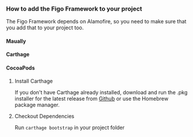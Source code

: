

### How to add the Figo Framework to your project
The Figo Framework depends on Alamofire, so you need to make sure that you add that to your project too.

#### Maually

#### Carthage

#### CocoaPods




1. Install Carthage

	If you don't have Carthage already installed, download and run the .pkg installer for the latest release from [Github](https://github.com/Carthage/Carthage/releases) or use the Homebrew package manager.

3. Checkout Dependencies

	Run `carthage bootstrap` in your project folder


